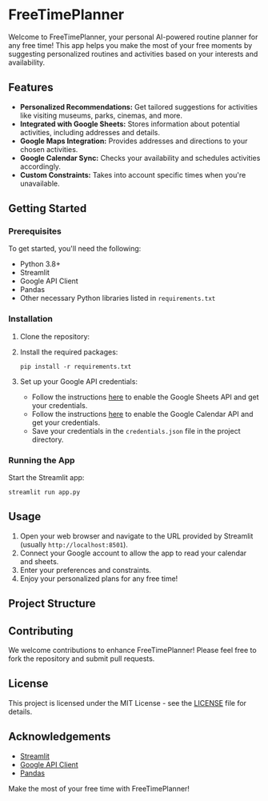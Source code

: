 # FreeTimePlanner

Welcome to FreeTimePlanner, your personal AI-powered routine planner for any free time! This app helps you make the most of your free moments by suggesting personalized routines and activities based on your interests and availability.

## Features

- **Personalized Recommendations:** Get tailored suggestions for activities like visiting museums, parks, cinemas, and more.
- **Integrated with Google Sheets:** Stores information about potential activities, including addresses and details.
- **Google Maps Integration:** Provides addresses and directions to your chosen activities.
- **Google Calendar Sync:** Checks your availability and schedules activities accordingly.
- **Custom Constraints:** Takes into account specific times when you're unavailable.

## Getting Started

### Prerequisites

To get started, you'll need the following:

- Python 3.8+
- Streamlit
- Google API Client
- Pandas
- Other necessary Python libraries listed in `requirements.txt`

### Installation

1. Clone the repository:

2. Install the required packages:

   `pip install -r requirements.txt`

3. Set up your Google API credentials:

   - Follow the instructions [here](https://developers.google.com/sheets/api/quickstart/python) to enable the Google Sheets API and get your credentials.
   - Follow the instructions [here](https://developers.google.com/calendar/quickstart/python) to enable the Google Calendar API and get your credentials.
   - Save your credentials in the `credentials.json` file in the project directory.

### Running the App

Start the Streamlit app:

`streamlit run app.py`

## Usage

1. Open your web browser and navigate to the URL provided by Streamlit (usually `http://localhost:8501`).
2. Connect your Google account to allow the app to read your calendar and sheets.
3. Enter your preferences and constraints.
4. Enjoy your personalized plans for any free time!

## Project Structure


## Contributing

We welcome contributions to enhance FreeTimePlanner! Please feel free to fork the repository and submit pull requests.

## License

This project is licensed under the MIT License - see the [LICENSE](LICENSE) file for details.

## Acknowledgements

- [Streamlit](https://www.streamlit.io/)
- [Google API Client](https://developers.google.com/api-client-library/python)
- [Pandas](https://pandas.pydata.org/)

Make the most of your free time with FreeTimePlanner!
